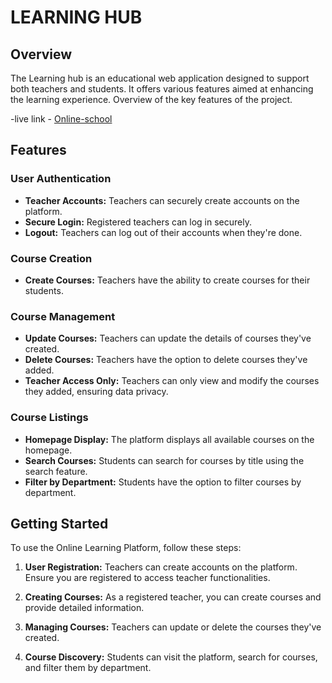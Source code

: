 # LEARNING HUB

## Overview
The Learning hub is an educational web application designed to support both teachers and students. It offers various features aimed at enhancing the learning experience. Overview of the key features of the project.

-live link - [Online-school](http://umarfaruk1.pythonanywhere.com/)

## Features

### User Authentication
- **Teacher Accounts:** Teachers can securely create accounts on the platform.
- **Secure Login:** Registered teachers can log in securely.
- **Logout:** Teachers can log out of their accounts when they're done.

### Course Creation
- **Create Courses:** Teachers have the ability to create courses for their students.

### Course Management
- **Update Courses:** Teachers can update the details of courses they've created.
- **Delete Courses:** Teachers have the option to delete courses they've added.
- **Teacher Access Only:** Teachers can only view and modify the courses they added, ensuring data privacy.

### Course Listings
- **Homepage Display:** The platform displays all available courses on the homepage.
- **Search Courses:** Students can search for courses by title using the search feature.
- **Filter by Department:** Students have the option to filter courses by department.

## Getting Started
To use the Online Learning Platform, follow these steps:

1. **User Registration:** Teachers can create accounts on the platform. Ensure you are registered to access teacher functionalities.

2. **Creating Courses:** As a registered teacher, you can create courses and provide detailed information.

3. **Managing Courses:** Teachers can update or delete the courses they've created.

4. **Course Discovery:** Students can visit the platform, search for courses, and filter them by department.


